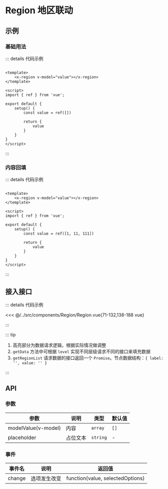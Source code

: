 # Region 地区联动

## 示例

### 基础用法

::: details 代码示例

```vue

<template>
    <x-region v-model="value"></x-region>
</template>

<script>
import { ref } from 'vue';

export default {
    setup() {
        const value = ref([])

        return {
            value
        }
    }
}
</script>
```

:::

### 内容回填

::: details 代码示例

```vue

<template>
    <x-region v-model="value"></x-region>
</template>

<script>
import { ref } from 'vue';

export default {
    setup() {
        const value = ref([1, 11, 111])

        return {
            value
        }
    }
}
</script>
```

:::

## 接入接口

::: details 代码示例

<<< @/../src/components/Region/Region.vue{71-132,138-188 vue}

:::

::: tip

1. 高亮部分为数据请求逻辑，根据实际情况做调整
2. `getData` 方法中可根据 `level` 实现不同层级请求不同的接口来填充数据
3. `getRegionList` 请求数据的接口返回一个 `Promise`。节点数据结构：`{ label: '', value: '' }`

:::

## API

### 参数

| 参数                  | 说明   | 类型       | 默认值  |
|---------------------|------|----------|------|
| modelValue(v-model) | 内容   | `array`  | `[]` |
| placeholder         | 占位文本 | `string` | -    |

### 事件

| 事件名    | 说明     | 返回值                              |
|--------|--------|----------------------------------|
| change | 选项发生改变 | function(value, selectedOptions) |
